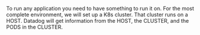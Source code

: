 To run any application you need to have something to run it on.  For the most complete environment, we will set up a K8s cluster.  That cluster runs on a HOST.  Datadog will get information from the HOST, the CLUSTER, and the PODS in the CLUSTER.